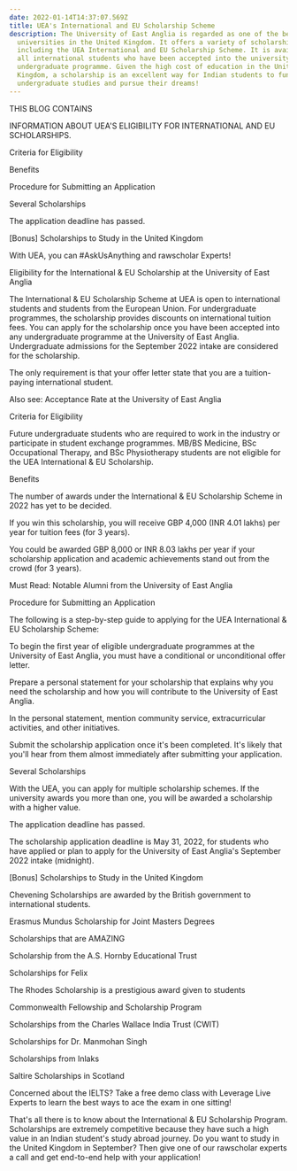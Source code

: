 ```yaml
---
date: 2022-01-14T14:37:07.569Z
title: UEA's International and EU Scholarship Scheme
description: The University of East Anglia is regarded as one of the best
  universities in the United Kingdom. It offers a variety of scholarships,
  including the UEA International and EU Scholarship Scheme. It is available to
  all international students who have been accepted into the university's
  undergraduate programme. Given the high cost of education in the United
  Kingdom, a scholarship is an excellent way for Indian students to fund their
  undergraduate studies and pursue their dreams!
---
```

THIS BLOG CONTAINS 

INFORMATION ABOUT UEA'S ELIGIBILITY FOR INTERNATIONAL AND EU SCHOLARSHIPS.

Criteria for Eligibility

Benefits

Procedure for Submitting an Application

Several Scholarships

The application deadline has passed.

\[Bonus] Scholarships to Study in the United Kingdom

With UEA, you can #AskUsAnything and rawscholar Experts!

Eligibility for the International & EU Scholarship at the University of East Anglia

The International & EU Scholarship Scheme at UEA is open to international students and students from the European Union. For undergraduate programmes, the scholarship provides discounts on international tuition fees. You can apply for the scholarship once you have been accepted into any undergraduate programme at the University of East Anglia. Undergraduate admissions for the September 2022 intake are considered for the scholarship.

The only requirement is that your offer letter state that you are a tuition-paying international student.

Also see: Acceptance Rate at the University of East Anglia

Criteria for Eligibility

Future undergraduate students who are required to work in the industry or participate in student exchange programmes. MB/BS Medicine, BSc Occupational Therapy, and BSc Physiotherapy students are not eligible for the UEA International & EU Scholarship.

Benefits

The number of awards under the International & EU Scholarship Scheme in 2022 has yet to be decided.

If you win this scholarship, you will receive GBP 4,000 (INR 4.01 lakhs) per year for tuition fees (for 3 years).

You could be awarded GBP 8,000 or INR 8.03 lakhs per year if your scholarship application and academic achievements stand out from the crowd (for 3 years).

Must Read: Notable Alumni from the University of East Anglia

Procedure for Submitting an Application

The following is a step-by-step guide to applying for the UEA International & EU Scholarship Scheme:

To begin the first year of eligible undergraduate programmes at the University of East Anglia, you must have a conditional or unconditional offer letter.

Prepare a personal statement for your scholarship that explains why you need the scholarship and how you will contribute to the University of East Anglia.

In the personal statement, mention community service, extracurricular activities, and other initiatives.

Submit the scholarship application once it's been completed. It's likely that you'll hear from them almost immediately after submitting your application.

Several Scholarships

With the UEA, you can apply for multiple scholarship schemes. If the university awards you more than one, you will be awarded a scholarship with a higher value.

The application deadline has passed.

The scholarship application deadline is May 31, 2022, for students who have applied or plan to apply for the University of East Anglia's September 2022 intake (midnight).

\[Bonus] Scholarships to Study in the United Kingdom

Chevening Scholarships are awarded by the British government to international students.

Erasmus Mundus Scholarship for Joint Masters Degrees

Scholarships that are AMAZING

Scholarship from the A.S. Hornby Educational Trust

Scholarships for Felix

The Rhodes Scholarship is a prestigious award given to students

Commonwealth Fellowship and Scholarship Program

Scholarships from the Charles Wallace India Trust (CWIT)

Scholarships for Dr. Manmohan Singh

Scholarships from Inlaks

Saltire Scholarships in Scotland

Concerned about the IELTS? Take a free demo class with Leverage Live Experts to learn the best ways to ace the exam in one sitting!

That's all there is to know about the International & EU Scholarship Program. Scholarships are extremely competitive because they have such a high value in an Indian student's study abroad journey. Do you want to study in the United Kingdom in September? Then give one of our rawscholar experts a call and get end-to-end help with your application!